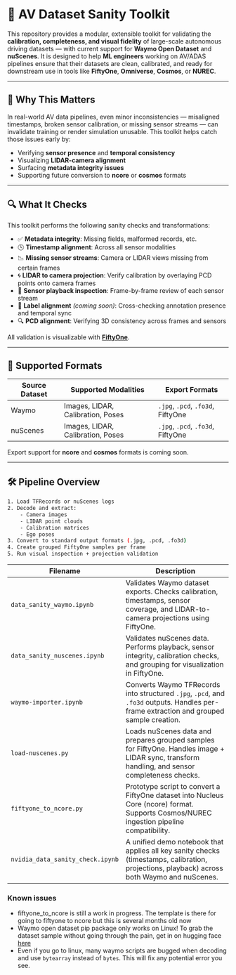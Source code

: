 # 🧪 AV Dataset Sanity Toolkit

This repository provides a modular, extensible toolkit for validating the **calibration, completeness, and visual fidelity** of large-scale autonomous driving datasets — with current support for **Waymo Open Dataset** and **nuScenes**. It is designed to help **ML engineers** working on AV/ADAS pipelines ensure that their datasets are clean, calibrated, and ready for downstream use in tools like **FiftyOne**, **Omniverse**, **Cosmos**, or **NUREC**.

---

## 🚦 Why This Matters

In real-world AV data pipelines, even minor inconsistencies — misaligned timestamps, broken sensor calibration, or missing sensor streams — can invalidate training or render simulation unusable. This toolkit helps catch those issues early by:

- Verifying **sensor presence** and **temporal consistency**
- Visualizing **LIDAR-camera alignment**
- Surfacing **metadata integrity issues**
- Supporting future conversion to **ncore** or **cosmos** formats

---

## 🔍 What It Checks

This toolkit performs the following sanity checks and transformations:

- ✅ **Metadata integrity**: Missing fields, malformed records, etc.
- 🕓 **Timestamp alignment**: Across all sensor modalities
- 📉 **Missing sensor streams**: Camera or LIDAR views missing from certain frames
- 🌀 **LIDAR to camera projection**: Verify calibration by overlaying PCD points onto camera frames
- 📂 **Sensor playback inspection**: Frame-by-frame review of each sensor stream
- 🔧 **Label alignment** *(coming soon)*: Cross-checking annotation presence and temporal sync
- 🔍 **PCD alignment**: Verifying 3D consistency across frames and sensors

All validation is visualizable with **[FiftyOne](https://voxel51.com/fiftyone/)**.

---

## 📁 Supported Formats

| Source Dataset | Supported Modalities             | Export Formats              |
|----------------|----------------------------------|-----------------------------|
| Waymo          | Images, LIDAR, Calibration, Poses | `.jpg`, `.pcd`, `.fo3d`, FiftyOne |
| nuScenes       | Images, LIDAR, Calibration, Poses | `.jpg`, `.pcd`, `.fo3d`, FiftyOne |

Export support for **ncore** and **cosmos** formats is coming soon.

---

## 🛠️ Pipeline Overview

```bash
1. Load TFRecords or nuScenes logs
2. Decode and extract:
    - Camera images
    - LIDAR point clouds
    - Calibration matrices
    - Ego poses
3. Convert to standard output formats (.jpg, .pcd, .fo3d)
4. Create grouped FiftyOne samples per frame
5. Run visual inspection + projection validation
```
| **Filename**                     | **Description**                                                                                                                                |
| -------------------------------- | ---------------------------------------------------------------------------------------------------------------------------------------------- |
| `data_sanity_waymo.ipynb`        | Validates Waymo dataset exports. Checks calibration, timestamps, sensor coverage, and LIDAR-to-camera projections using FiftyOne.              |
| `data_sanity_nuscenes.ipynb`     | Validates nuScenes data. Performs playback, sensor integrity, calibration checks, and grouping for visualization in FiftyOne.                  |
| `waymo-importer.ipynb`           | Converts Waymo TFRecords into structured `.jpg`, `.pcd`, and `.fo3d` outputs. Handles per-frame extraction and grouped sample creation.        |
| `load-nuscenes.py`               | Loads nuScenes data and prepares grouped samples for FiftyOne. Handles image + LIDAR sync, transform handling, and sensor completeness checks. |
| `fiftyone_to_ncore.py`           | Prototype script to convert a FiftyOne dataset into Nucleus Core (ncore) format. Supports Cosmos/NUREC ingestion pipeline compatibility.       |
| `nvidia_data_sanity_check.ipynb` | A unified demo notebook that applies all key sanity checks (timestamps, calibration, projections, playback) across both Waymo and nuScenes.    |


### Known issues

- fiftyone_to_ncore is still a work in progress. The template is there for going to fiftyone to ncore but this is several months old now
- Waymo open dataset pip package only works on Linux! To grab the dataset sample without going through the pain, get in on hugging face [here](https://huggingface.co/datasets/dgural/fo_waymo_sample) 
- Even if you go to linux, many waymo scripts are bugged when decoding and use `bytearray` instead of `bytes`. This will fix any potential error you see.
